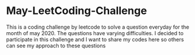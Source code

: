# May-LeetCoding-Challenge
This is a coding challenge by leetcode to solve a question everyday for the month of may 2020. The questions have varying difficulties. I decided to participate in this challenge and I want to share my codes here so others can see my approach to these questions
